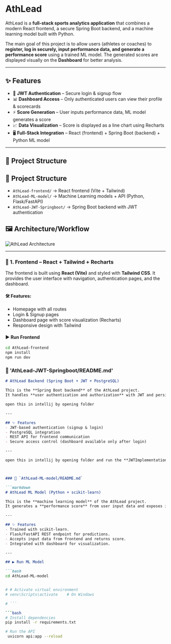 # AthLead

AthLead is a **full-stack sports analytics application** that combines a modern React frontend, a secure Spring Boot backend, and a machine learning model built with Python.  

The main goal of this project is to allow users (athletes or coaches) to **register, log in securely, input performance data, and generate a performance score** using a trained ML model. The generated scores are displayed visually on the **Dashboard** for better analysis.

---

## ✨ Features

- 🔐 **JWT Authentication** – Secure login & signup flow
- 📊 **Dashboard Access** – Only authenticated users can view their profile & scorecards
- ⚡ **Score Generation** – User inputs performance data, ML model generates a score
- 📈 **Data Visualization** – Score is displayed as a line chart using Recharts
- 🖥️ **Full-Stack Integration** – React (frontend) + Spring Boot (backend) + Python ML model

---

## 📂 Project Structure

## 📂 Project Structure
- `AthLead-frontend/` → React frontend (Vite + Tailwind)
- `AthLead-ML-model/` → Machine Learning models + API (Python, Flask/FastAPI)
- `AthLead-JWT-Springboot/` → Spring Boot backend with JWT authentication

## 🖼️ Architecture/Workflow

![AthLead Architecture](../AthLead-frontend/public/Assets/AthLead-workflow.png)

---
 


### 🔹 1. Frontend – React + Tailwind + Recharts

The frontend is built using **React (Vite)** and styled with **Tailwind CSS**. It provides the user interface with navigation, authentication pages, and the dashboard.

#### 🛠️ Features:
- Homepage with all routes
- Login & Signup pages
- Dashboard page with score visualization (Recharts)
- Responsive design with Tailwind

#### ▶️ Run Frontend
```bash
cd AthLead-frontend
npm install
npm run dev
```

### 📁 'AthLead-JWT-Springboot/README.md'

```markdown
# AthLead Backend (Spring Boot + JWT + PostgreSQL)

This is the **Spring Boot backend** of the AthLead project.  
It handles **user authentication and authorization** with JWT and persists user data in a **PostgreSQL** database.

open this in intellij by opening folder 

---

## ✨ Features
- JWT-based authentication (signup & login)
- PostgreSQL integration
- REST API for frontend communication
- Secure access control (dashboard available only after login)

---

open this in intellij by opening folder and run the **JWTImplementationApplication** .



### 📁 `AthLead-ML-model/README.md`

```markdown
# AthLead ML Model (Python + scikit-learn)

This is the **machine learning model** of the AthLead project.  
It generates a **performance score** from user input data and exposes it via a REST API.

---

## ✨ Features
- Trained with scikit-learn.
- Flask/FastAPI REST endpoint for predictions.
- Accepts input data from frontend and returns score.
- Integrated with dashboard for visualization.

---

## ▶️ Run ML Model

```bash
cd AthLead-ML-model

```

```bash

# # Activate virtual environment
# venv\Scripts\activate    # On Windows

# ```

```bash
# Install dependencies
pip install -r requirements.txt
```

```bash
# Run the API
 uvicorn api:app --reload    
 ```